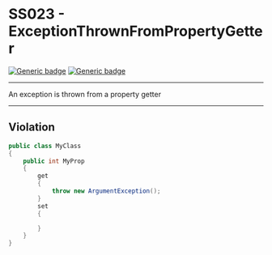# SS023 - ExceptionThrownFromPropertyGetter

[![Generic badge](https://img.shields.io/badge/Severity-Warning-yellow.svg)](https://shields.io/) [![Generic badge](https://img.shields.io/badge/CodeFix-No-lightgrey.svg)](https://shields.io/)

---

An exception is thrown from a property getter

---

## Violation
```cs
public class MyClass
{
    public int MyProp
    {
        get
        {
            throw new ArgumentException();
        }
        set
        {

        }
    }
}
```